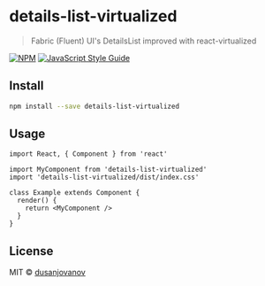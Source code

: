 # details-list-virtualized

> Fabric (Fluent) UI&#x27;s DetailsList improved with react-virtualized

[![NPM](https://img.shields.io/npm/v/details-list-virtualized.svg)](https://www.npmjs.com/package/details-list-virtualized) [![JavaScript Style Guide](https://img.shields.io/badge/code_style-standard-brightgreen.svg)](https://standardjs.com)

## Install

```bash
npm install --save details-list-virtualized
```

## Usage

```tsx
import React, { Component } from 'react'

import MyComponent from 'details-list-virtualized'
import 'details-list-virtualized/dist/index.css'

class Example extends Component {
  render() {
    return <MyComponent />
  }
}
```

## License

MIT © [dusanjovanov](https://github.com/dusanjovanov)
